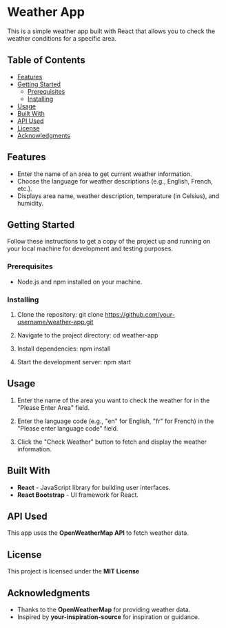 # Weather App

This is a simple weather app built with React that allows you to check the weather conditions for a specific area.

## Table of Contents

- [Features](#features)
- [Getting Started](#getting-started)
  - [Prerequisites](#prerequisites)
  - [Installing](#installing)
- [Usage](#usage)
- [Built With](#built-with)
- [API Used](#api-used)
- [License](#license)
- [Acknowledgments](#acknowledgments)

## Features

- Enter the name of an area to get current weather information.
- Choose the language for weather descriptions (e.g., English, French, etc.).
- Displays area name, weather description, temperature (in Celsius), and humidity.

## Getting Started

Follow these instructions to get a copy of the project up and running on your local machine for development and testing purposes.

### Prerequisites

- Node.js and npm installed on your machine.

### Installing

1. Clone the repository:
   git clone https://github.com/your-username/weather-app.git

2. Navigate to the project directory:
   cd weather-app

3. Install dependencies:
   npm install

4. Start the development server:
   npm start

## Usage

1. Enter the name of the area you want to check the weather for in the "Please Enter Area" field.

2. Enter the language code (e.g., "en" for English, "fr" for French) in the "Please enter language code" field.

3. Click the "Check Weather" button to fetch and display the weather information.

## Built With

- **React** - JavaScript library for building user interfaces.
- **React Bootstrap** - UI framework for React.

## API Used

This app uses the **OpenWeatherMap API** to fetch weather data.

## License

This project is licensed under the **MIT License**

## Acknowledgments

- Thanks to the **OpenWeatherMap** for providing weather data.
- Inspired by **your-inspiration-source** for inspiration or guidance.
